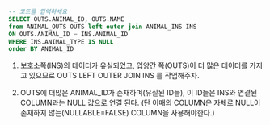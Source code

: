 ```SQL
-- 코드를 입력하세요
SELECT OUTS.ANIMAL_ID, OUTS.NAME
from ANIMAL_OUTS OUTS left outer join ANIMAL_INS INS 
ON OUTS.ANIMAL_ID = INS.ANIMAL_ID
WHERE INS.ANIMAL_TYPE IS NULL
order BY ANIMAL_ID
```

1. 보호소쪽(INS)의 데이터가 유실되었고, 입양간 쪽(OUTS)이 더 많은 데이터를 가지고 있으므로 OUTS LEFT OUTER JOIN INS 를 작업해주자.

2. OUTS에 더많은 ANIMAL_ID가 존재하며(유실된 ID들), 이 ID들은 INS와 연결된 COLUMN과는 NULL 값으로 연결 된다. (단 이때의 COLUMN은 자체로 NULL이 존재하지 않는(NULLABLE=FALSE) COLUMN을 사용해야한다.)